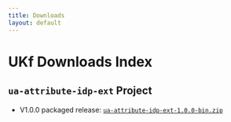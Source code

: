```yaml
---
title: Downloads
layout: default
---
```


# UKf Downloads Index

## `ua-attribute-idp-ext` Project

* V1.0.0 packaged release: [`ua-attribute-idp-ext-1.0.0-bin.zip`](ua-attribute-idp-ext-1.0.0-bin.zip)

